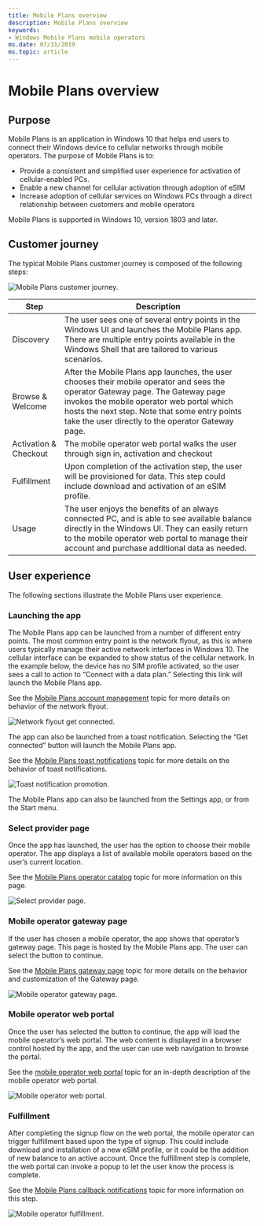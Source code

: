 ```yaml
---
title: Mobile Plans overview
description: Mobile Plans overview
keywords:
- Windows Mobile Plans mobile operators
ms.date: 07/31/2019
ms.topic: article
---
```


# Mobile Plans overview

## Purpose

Mobile Plans is an application in Windows 10 that helps end users to connect their Windows device to cellular networks through mobile operators. The purpose of Mobile Plans is to:

- Provide a consistent and simplified user experience for activation of cellular-enabled PCs.
- Enable a new channel for cellular activation through adoption of eSIM
- Increase adoption of cellular services on Windows PCs through a direct relationship between customers and mobile operators

Mobile Plans is supported in Windows 10, version 1803 and later.

## Customer journey

The typical Mobile Plans customer journey is composed of the following steps:

![Mobile Plans customer journey.](images/mobile_plans_customer_journey.png)

Step | Description
------|------------
Discovery | The user sees one of several entry points in the Windows UI and launches the Mobile Plans app. There are multiple entry points available in the Windows Shell that are tailored to various scenarios.
Browse & Welcome | After the Mobile Plans app launches, the user chooses their mobile operator and sees the operator Gateway page. The Gateway page invokes the mobile operator web portal which hosts the next step. Note that some entry points  take the user directly to the operator Gateway page.
Activation & Checkout | The mobile operator web portal walks the user through sign in, activation and checkout
Fulfillment | Upon completion of the activation step, the user will be provisioned for data. This step could include download and activation of an eSIM profile.
Usage | The user enjoys the benefits of an always connected PC, and is able to see available balance directly in the Windows UI. They can easily return to the mobile operator web portal to manage their account and purchase additional data as needed.

## User experience

The following sections illustrate the Mobile Plans user experience.

### Launching the app

The Mobile Plans app can be launched from a number of different entry points. The most common entry point is the network flyout, as this is where users typically manage their active network interfaces in Windows 10. The cellular interface can be expanded to show status of the cellular network. In the example below, the device has no SIM profile activated, so the user sees a call to action to “Connect with a data plan.” Selecting this link will launch the Mobile Plans app.

See the [Mobile Plans account management](mobile-plans-account-management.md) topic for more details on behavior of the network flyout.

![Network flyout get connected.](images/network_flyout_get_connected.png)

The app can also be launched from a toast notification. Selecting the “Get connected” button will launch the Mobile Plans app.

See the [Mobile Plans toast notifications](mobile-plans-notifications.md) topic for more details on the behavior of toast notifications.

![Toast notification promotion.](images/toast_notification_promotion.png)

The Mobile Plans app can also be launched from the Settings app, or from the Start menu.

### Select provider page

Once the app has launched, the user has the option to choose their mobile operator. The app displays a list of available mobile operators based on the user’s current location.

See the [Mobile Plans operator catalog](mobile-plans-catalog.md) topic for more information on this page.

![Select provider page.](images/select_provider_page.png)

### Mobile operator gateway page

If the user has chosen a mobile operator, the app shows that operator’s gateway page. This page is hosted by the Mobile Plans app. The user can select the button to continue.

See the [Mobile Plans gateway page](mobile-plans-gateway.md) topic for more details on the behavior and customization of the Gateway page.

![Mobile operator gateway page.](images/mobile_operator_gateway_page.png)

### Mobile operator web portal

Once the user has selected the button to continue, the app will load the mobile operator’s web portal. The web content is displayed in a browser control hosted by the app, and the user can use web navigation to browse the portal.

See the [mobile operator web portal](mobile-plans-web-portal.md) topic for an in-depth description of the mobile operator web portal.

![Mobile operator web portal.](images/mobile_operator_web_portal.png)

### Fulfillment

After completing the signup flow on the web portal, the mobile operator can trigger fulfillment based upon the type of signup. This could include download and installation of a new eSIM profile, or it could be the addition of new balance to an active account. Once the fulfillment step is complete, the web portal can invoke a popup to let the user know the process is complete.

See the [Mobile Plans callback notifications](mobile-plans-callback-notifications.md) topic for more information on this step.

![Mobile operator fulfillment.](images/mobile_operator_activation.png)
